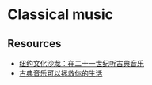 # Classical music

## Resources

- [纽约文化沙龙：在二十一世纪听古典音乐](http://nyshalong.com/event/96)
- [古典音乐可以拯救你的生活](https://www.douban.com/group/topic/46293701/)
